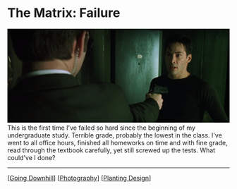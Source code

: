 # The Matrix: Failure

![Matrix](images/matrix.png)
This is the first time I've failed so hard since the beginning of my undergraduate study. Terrible grade, probably the lowest in the class. I've went to all office hours, finished all homeworks on time and with fine grade, read through the textbook carefully, yet still screwed up the tests. What could've I done?

---

[[Going Downhill]]
[[Photography]]
[[Planting Design]]




[//begin]: # "Autogenerated link references for markdown compatibility"
[Going Downhill]: <Going Downhill> "Going Downhill"
[Photography]: Photography "Photography"
[Planting Design]: <Planting Design> "Planting Design"
[//end]: # "Autogenerated link references"